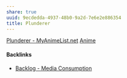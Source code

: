 ```yaml
---
share: true
uuid: 9ecdedda-4937-48b0-9a2d-7e6e2e886354
title: Plunderer
---
```

[Plunderer - MyAnimeList.net](https://myanimelist.net/anime/37345/Plunderer)
[Anime](../a0b15bdd-022a-4893-b12a-db25bfb5e041)

#### Backlinks

* [Backlog - Media Consumption](/78aa36ca-c4c6-40ed-873c-24099d5c2481)